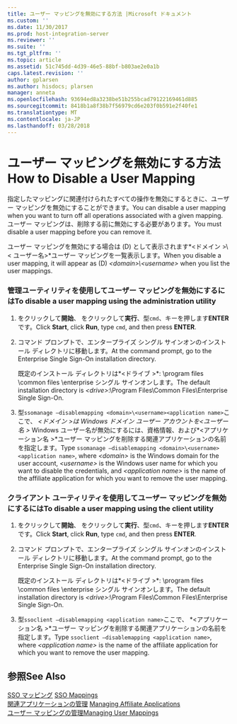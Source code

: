 ```yaml
---
title: ユーザー マッピングを無効にする方法 |Microsoft ドキュメント
ms.custom: ''
ms.date: 11/30/2017
ms.prod: host-integration-server
ms.reviewer: ''
ms.suite: ''
ms.tgt_pltfrm: ''
ms.topic: article
ms.assetid: 51c745dd-4d39-46e5-88bf-b803ae2e0a1b
caps.latest.revision: ''
author: gplarsen
ms.author: hisdocs; plarsen
manager: anneta
ms.openlocfilehash: 93694ed8a3238be51b255bcad79122169461d885
ms.sourcegitcommit: 8418b1a8f38b7f56979cd6e203f0b591e2f40fe1
ms.translationtype: MT
ms.contentlocale: ja-JP
ms.lasthandoff: 03/28/2018
---
```

# <a name="how-to-disable-a-user-mapping"></a><span data-ttu-id="cc111-102">ユーザー マッピングを無効にする方法</span><span class="sxs-lookup"><span data-stu-id="cc111-102">How to Disable a User Mapping</span></span>
<span data-ttu-id="cc111-103">指定したマッピングに関連付けられたすべての操作を無効にするときに、ユーザー マッピングを無効にすることができます。</span><span class="sxs-lookup"><span data-stu-id="cc111-103">You can disable a user mapping when you want to turn off all operations associated with a given mapping.</span></span> <span data-ttu-id="cc111-104">ユーザー マッピングは、削除する前に無効にする必要があります。</span><span class="sxs-lookup"><span data-stu-id="cc111-104">You must disable a user mapping before you can remove it.</span></span>  
  
 <span data-ttu-id="cc111-105">ユーザー マッピングを無効にする場合は (D) として表示されます*\<ドメイン >\\< ユーザー名\>*ユーザー マッピングを一覧表示します。</span><span class="sxs-lookup"><span data-stu-id="cc111-105">When you disable a user mapping, it will appear as (D) *\<domain>\\<username\>* when you list the user mappings.</span></span>  
  
### <a name="to-disable-a-user-mapping-using-the-administration-utility"></a><span data-ttu-id="cc111-106">管理ユーティリティを使用してユーザー マッピングを無効にするには</span><span class="sxs-lookup"><span data-stu-id="cc111-106">To disable a user mapping using the administration utility</span></span>  
  
1.  <span data-ttu-id="cc111-107">をクリックして**開始**、 をクリックして**実行**、型`cmd`、キーを押します**ENTER**です。</span><span class="sxs-lookup"><span data-stu-id="cc111-107">Click **Start**, click **Run**, type `cmd`, and then press **ENTER**.</span></span>  
  
2.  <span data-ttu-id="cc111-108">コマンド プロンプトで、エンタープライズ シングル サインオンのインストール ディレクトリに移動します。</span><span class="sxs-lookup"><span data-stu-id="cc111-108">At the command prompt, go to the Enterprise Single Sign-On installation directory.</span></span>  
  
     <span data-ttu-id="cc111-109">既定のインストール ディレクトリは*\<ドライブ >*: \program files \common files \enterprise シングル サインオンします。</span><span class="sxs-lookup"><span data-stu-id="cc111-109">The default installation directory is *\<drive>*:\Program Files\Common Files\Enterprise Single Sign-On.</span></span>  
  
3.  <span data-ttu-id="cc111-110">型`ssomanage –disablemapping <domain>\<username><application name>`ここで、 *\<ドメイン >*は Windows ドメイン ユーザー アカウントを*\<ユーザー名 >* Windows ユーザー名が無効にするには、資格情報、および*\<アプリケーション名 >*ユーザー マッピングを削除する関連アプリケーションの名前を指定します。</span><span class="sxs-lookup"><span data-stu-id="cc111-110">Type `ssomanage –disablemapping <domain>\<username><application name>`, where *\<domain>* is the Windows domain for the user account, *\<username>* is the Windows user name for which you want to disable the credentials, and *\<application name>* is the name of the affiliate application for which you want to remove the user mapping.</span></span>  
  
### <a name="to-disable-a-user-mapping-using-the-client-utility"></a><span data-ttu-id="cc111-111">クライアント ユーティリティを使用してユーザー マッピングを無効にするには</span><span class="sxs-lookup"><span data-stu-id="cc111-111">To disable a user mapping using the client utility</span></span>  
  
1.  <span data-ttu-id="cc111-112">をクリックして**開始**、 をクリックして**実行**、型`cmd`、キーを押します**ENTER**です。</span><span class="sxs-lookup"><span data-stu-id="cc111-112">Click **Start**, click **Run**, type `cmd`, and then press **ENTER**.</span></span>  
  
2.  <span data-ttu-id="cc111-113">コマンド プロンプトで、エンタープライズ シングル サインオンのインストール ディレクトリに移動します。</span><span class="sxs-lookup"><span data-stu-id="cc111-113">At the command prompt, go to the Enterprise Single Sign-On installation directory.</span></span>  
  
     <span data-ttu-id="cc111-114">既定のインストール ディレクトリは*\<ドライブ >*: \program files \common files \enterprise シングル サインオンします。</span><span class="sxs-lookup"><span data-stu-id="cc111-114">The default installation directory is *\<drive>*:\Program Files\Common Files\Enterprise Single Sign-On.</span></span>  
  
3.  <span data-ttu-id="cc111-115">型`ssoclient –disablemapping <application name>`ここで、 *\<アプリケーション名 >*ユーザー マッピングを削除する関連アプリケーションの名前を指定します。</span><span class="sxs-lookup"><span data-stu-id="cc111-115">Type `ssoclient –disablemapping <application name>`, where *\<application name>* is the name of the affiliate application for which you want to remove the user mapping.</span></span>  
  
## <a name="see-also"></a><span data-ttu-id="cc111-116">参照</span><span class="sxs-lookup"><span data-stu-id="cc111-116">See Also</span></span>  
 <span data-ttu-id="cc111-117">[SSO マッピング](../esso/sso-mappings.md) </span><span class="sxs-lookup"><span data-stu-id="cc111-117">[SSO Mappings](../esso/sso-mappings.md) </span></span>  
 <span data-ttu-id="cc111-118">[関連アプリケーションの管理](../esso/managing-affiliate-applications.md) </span><span class="sxs-lookup"><span data-stu-id="cc111-118">[Managing Affiliate Applications](../esso/managing-affiliate-applications.md) </span></span>  
 [<span data-ttu-id="cc111-119">ユーザー マッピングの管理</span><span class="sxs-lookup"><span data-stu-id="cc111-119">Managing User Mappings</span></span>](../esso/managing-user-mappings.md)